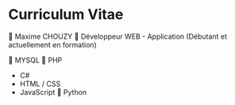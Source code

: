 # Curriculum Vitae

🍏 Maxime CHOUZY
🤖 Développeur WEB - Application (Débutant et actuellement en formation)

🐬 MYSQL
🐘 PHP
- C#
- HTML / CSS
- JavaScript
🐍 Python